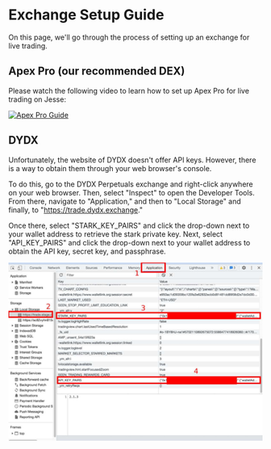 # Exchange Setup Guide

On this page, we'll go through the process of setting up an exchange for live trading.

## Apex Pro (our recommended DEX)

Please watch the following video to learn how to set up Apex Pro for live trading on Jesse:

[![Apex Pro Guide](https://i.ytimg.com/vi/Cm5DmVgAr5c/hqdefault.jpg?sqp=-oaymwEjCNACELwBSFryq4qpAxUIARUAAAAAGAElAADIQj0AgKJDeAE=&rs=AOn4CLA44XXyan5im9xHY23mmvDL5I9Ekw)](https://www.youtube.com/watch?v=Cm5DmVgAr5c)

## DYDX

Unfortunately, the website of DYDX doesn't offer API keys. However, there is a way to obtain them through your web browser's console.

To do this, go to the DYDX Perpetuals exchange and right-click anywhere on your web browser. Then, select "Inspect" to open the Developer Tools. From there, navigate to "Application," and then to "Local Storage" and finally, to "https://trade.dydx.exchange."

Once there, select "STARK_KEY_PAIRS" and click the drop-down next to your wallet address to retrieve the stark private key. Next, select "API_KEY_PAIRS" and click the drop-down next to your wallet address to obtain the API key, secret key, and passphrase.

![DYDX API Keys](../../docs/imgs/dydx-guide-1.jpg)